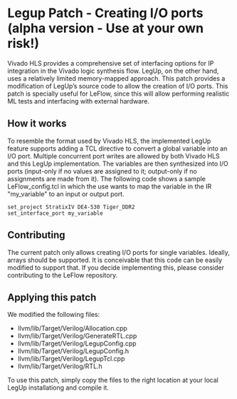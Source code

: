 # Legup Patch - Creating I/O ports (alpha version - Use at your own risk!)

Vivado HLS provides a comprehensive set of interfacing options for IP integration in the Vivado logic synthesis flow. LegUp, on the other hand, uses a relatively limited memory-mapped approach. This patch provides a modification of LegUp’s source code to allow the creation of I/O ports. This patch is specially useful for LeFlow, since this will allow performing realistic ML tests and interfacing with external hardware.

## How it works

To resemble the format used by Vivado HLS, the implemented LegUp feature supports adding a TCL directive to convert a global variable into an I/O port.  Multiple concurrent port writes are allowed by both Vivado HLS and this LegUp implementation. The variables are then synthesized into I/O ports (input-only if no values are assigned to
it; output-only if no assignments are made from it). The following code shows a sample LeFlow_config.tcl in which the use wants to map the variable in the IR "my_variable" to an input or output port.
```
set_project StratixIV DE4-530 Tiger_DDR2
set_interface_port my_variable
```

## Contributing

The current patch only allows creating I/O ports for single variables. Ideally, arrays should be supported. It is conceivable that this code can be easily modified to support that. If you decide implementing this, please consider contributing to the LeFlow repository.

## Applying this patch

We modified the following files:
- llvm/lib/Target/Verilog/Allocation.cpp
- llvm/lib/Target/Verilog/GenerateRTL.cpp
- llvm/lib/Target/Verilog/LegupConfig.cpp
- llvm/lib/Target/Verilog/LegupConfig.h
- llvm/lib/Target/Verilog/LegupTcl.cpp
- llvm/lib/Target/Verilog/RTL.h

To use this patch, simply copy the files to the right location at your local LegUp installationg and compile it. 
